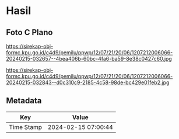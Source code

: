 # Hasil

## Foto C Plano

https://sirekap-obj-formc.kpu.go.id/c4d9/pemilu/ppwp/12/07/21/20/06/1207212006066-20240215-032657--4bea406b-60bc-4fa6-ba59-8e38c0427c60.jpg

https://sirekap-obj-formc.kpu.go.id/c4d9/pemilu/ppwp/12/07/21/20/06/1207212006066-20240215-032843--d0c310c9-2185-4c58-98de-bc429e01feb2.jpg


## Metadata

| Key        | Value               |
| ---------- | ------------------- |
| Time Stamp | 2024-02-15 07:00:44 |



